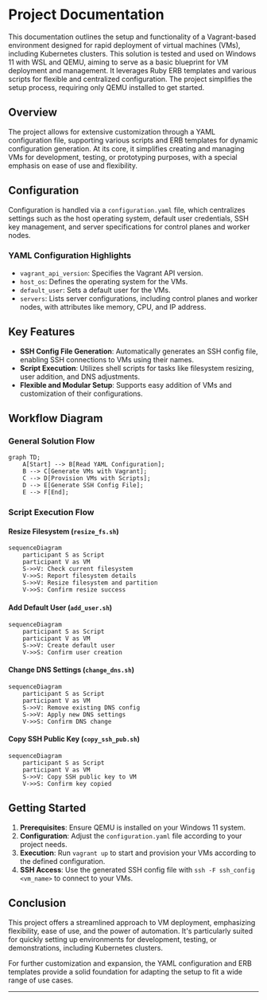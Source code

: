 # Project Documentation

This documentation outlines the setup and functionality of a Vagrant-based environment designed for rapid deployment of virtual machines (VMs), including Kubernetes clusters. This solution is tested and used on Windows 11 with WSL and QEMU, aiming to serve as a basic blueprint for VM deployment and management. It leverages Ruby ERB templates and various scripts for flexible and centralized configuration. The project simplifies the setup process, requiring only QEMU installed to get started.

## Overview

The project allows for extensive customization through a YAML configuration file, supporting various scripts and ERB templates for dynamic configuration generation. At its core, it simplifies creating and managing VMs for development, testing, or prototyping purposes, with a special emphasis on ease of use and flexibility.

## Configuration

Configuration is handled via a `configuration.yaml` file, which centralizes settings such as the host operating system, default user credentials, SSH key management, and server specifications for control planes and worker nodes.

### YAML Configuration Highlights

- `vagrant_api_version`: Specifies the Vagrant API version.
- `host_os`: Defines the operating system for the VMs.
- `default_user`: Sets a default user for the VMs.
- `servers`: Lists server configurations, including control planes and worker nodes, with attributes like memory, CPU, and IP address.

## Key Features

- **SSH Config File Generation**: Automatically generates an SSH config file, enabling SSH connections to VMs using their names.
- **Script Execution**: Utilizes shell scripts for tasks like filesystem resizing, user addition, and DNS adjustments.
- **Flexible and Modular Setup**: Supports easy addition of VMs and customization of their configurations.

## Workflow Diagram

### General Solution Flow

```mermaid
graph TD;
    A[Start] --> B[Read YAML Configuration];
    B --> C[Generate VMs with Vagrant];
    C --> D[Provision VMs with Scripts];
    D --> E[Generate SSH Config File];
    E --> F[End];
```

### Script Execution Flow

#### Resize Filesystem (`resize_fs.sh`)

```mermaid
sequenceDiagram
    participant S as Script
    participant V as VM
    S->>V: Check current filesystem
    V->>S: Report filesystem details
    S->>V: Resize filesystem and partition
    V->>S: Confirm resize success
```

#### Add Default User (`add_user.sh`)

```mermaid
sequenceDiagram
    participant S as Script
    participant V as VM
    S->>V: Create default user
    V->>S: Confirm user creation
```

#### Change DNS Settings (`change_dns.sh`)

```mermaid
sequenceDiagram
    participant S as Script
    participant V as VM
    S->>V: Remove existing DNS config
    S->>V: Apply new DNS settings
    V->>S: Confirm DNS change
```

#### Copy SSH Public Key (`copy_ssh_pub.sh`)

```mermaid
sequenceDiagram
    participant S as Script
    participant V as VM
    S->>V: Copy SSH public key to VM
    V->>S: Confirm key copied
```

## Getting Started

1. **Prerequisites**: Ensure QEMU is installed on your Windows 11 system.
2. **Configuration**: Adjust the `configuration.yaml` file according to your project needs.
3. **Execution**: Run `vagrant up` to start and provision your VMs according to the defined configuration.
4. **SSH Access**: Use the generated SSH config file with `ssh -F ssh_config <vm_name>` to connect to your VMs.

## Conclusion

This project offers a streamlined approach to VM deployment, emphasizing flexibility, ease of use, and the power of automation. It's particularly suited for quickly setting up environments for development, testing, or demonstrations, including Kubernetes clusters.

For further customization and expansion, the YAML configuration and ERB templates provide a solid foundation for adapting the setup to fit a wide range of use cases.

---